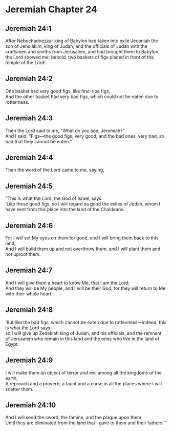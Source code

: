 # Jeremiah Chapter 24

## Jeremiah 24:1  
After Nebuchadnezzar king of Babylon had taken into exile Jeconiah the son of Jehoiakim, king of Judah, and the officials of Judah with the craftsmen and smiths from Jerusalem, and had brought them to Babylon,  
the Lord showed me: behold, two baskets of figs placed in front of the temple of the Lord!

## Jeremiah 24:2  
One basket had very good figs, like first-ripe figs,  
And the other basket had very bad figs, which could not be eaten due to rottenness.

## Jeremiah 24:3  
Then the Lord said to me, “What do you see, Jeremiah?”  
And I said, “Figs—the good figs, very good; and the bad ones, very bad, so bad that they cannot be eaten.”

## Jeremiah 24:4  
Then the word of the Lord came to me, saying,

## Jeremiah 24:5  
“This is what the Lord, the God of Israel, says:  
‘Like these good figs, so I will regard as good the exiles of Judah, whom I have sent from this place into the land of the Chaldeans.

## Jeremiah 24:6  
For I will set My eyes on them for good, and I will bring them back to this land;  
And I will build them up and not overthrow them, and I will plant them and not uproot them.

## Jeremiah 24:7  
And I will give them a heart to know Me, that I am the Lord;  
And they will be My people, and I will be their God, for they will return to Me with their whole heart.’

## Jeremiah 24:8  
‘But like the bad figs, which cannot be eaten due to rottenness—indeed, this is what the Lord says—  
so I will give up Zedekiah king of Judah, and his officials, and the remnant of Jerusalem who remain in this land and the ones who live in the land of Egypt.

## Jeremiah 24:9  
I will make them an object of terror and evil among all the kingdoms of the earth,  
A reproach and a proverb, a taunt and a curse in all the places where I will scatter them.

## Jeremiah 24:10  
And I will send the sword, the famine, and the plague upon them  
Until they are eliminated from the land that I gave to them and their fathers.’”
